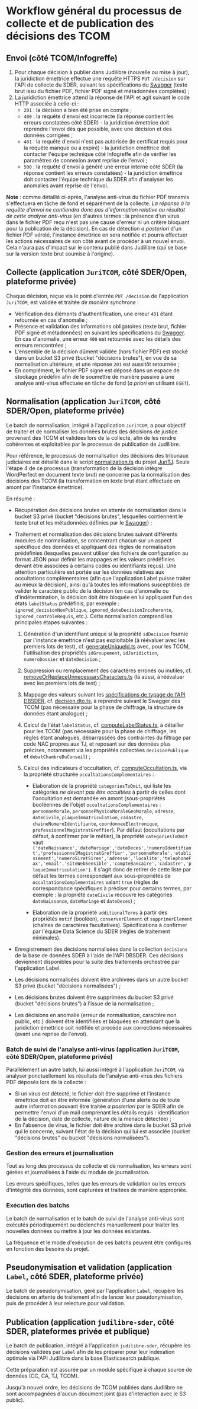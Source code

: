 # Workflow général du processus de collecte et de publication des décisions des TCOM

## Envoi (côté TCOM/Infogreffe)

1. Pour chaque décision à publier dans Judilibre (nouvelle ou mise à jour), la juridiction émettrice effectue une requête HTTPS `PUT /decision` sur l'API de collecte du SDER, suivant les spécifications du [Swagger](./swagger_tcom_collecte.json) (texte brut issu du fichier PDF, fichier PDF signé et métadonnées complètes) ;
2. La juridiction émettrice attend la réponse de l'API et agit suivant le code HTTP associée à celle-ci :
   - `201` : la décision a bien été prise en compte ;
   - `400` : la requête d'envoi est incorrecte (la réponse contient les erreurs constatées côté SDER) - la juridiction émettrice doit reprendre l'envoi dès que possible, avec une décision et des données corrigées ;
   - `401` : la requête d'envoi n'est pas autorisée (le certificat requis pour la requête manque ou a expiré) - la juridiction émettrice doit contacter l'équipe technique côté Infogreffe afin de vérifier les paramètres de connexion avant reprise de l'envoi ;
   - `500` : la requête d'envoi a généré une erreur interne côté SDER (la réponse contient les erreurs constatées) - la juridiction émettrice doit contacter l'équipe technique du SDER afin d'analyser les anomalies avant reprise de l'envoi.

**Note** : comme détaillé ci-après, l'analyse anti-virus du fichier PDF transmis s'effectuera en tâche de fond et séparément de la collecte. _La réponse à la requête d'envoi ne contiendra donc pas d'information relative au résultat de cette analyse anti-virus_ (en d'autres termes : la présence d'un virus dans le fichier PDF reçu n'est pas une cause d'erreur ni un critère bloquant pour la publication de la décision). En cas de détection _a posteriori_ d'un fichier PDF vérolé, l'instance émettrice en sera notifiée et pourra effectuer les actions nécessaires de son côté avant de procéder à un nouvel envoi. Cela n'aura pas d'impact sur le contenu publié dans Judilibre (qui se base sur la version texte brut soumise à l'origine).

## Collecte (application `JuriTCOM`, côté SDER/Open, plateforme privée)

Chaque décision, reçue via le point d'entrée `PUT /decision` de l'application `JuriTCOM`, est validée et traitée _de manière synchrone_ :

- Vérification des éléments d'authentification, une erreur `401` étant retournée en cas d'anomalie ;
- Présence et validation des informations obligatoires (texte brut, fichier PDF signé et métadonnées) en suivant les spécifications du [Swagger](./swagger_tcom_collecte.json). En cas d'anomalie, une erreur `400` est retournée avec les détails des erreurs rencontrées ;
- L'ensemble de la décision dûment validée (hors fichier PDF) est stocké dans un bucket S3 privé (bucket "décisions brutes"), en vue de sa normalisation ultérieure, et une réponse `201` est aussitôt retournée ;
- En complément, le fichier PDF signé est déposé dans un espace de stockage prédéfini afin de le soumettre de manière passive à une analyse anti-virus effectuée en tâche de fond (_a priori_ en utilisant `ESET`).

## Normalisation (application `JuriTCOM`, côté SDER/Open, plateforme privée)

Le batch de normalisation, intégré à l'application `JuriTCOM`, a pour objectif de traiter et de normaliser les données brutes des décisions de justice provenant des TCOM et validées lors de la collecte, afin de les rendre cohérentes et exploitables par le processus de publication de Judilibre.

Pour référence, le processus de normalisation des décisions des tribunaux judiciaires est détaillé dans le script [normalization.ts](https://github.com/Cour-de-cassation/juritj/blob/dev/src/batch/normalization/normalization.ts) du projet [JuriTJ](https://github.com/Cour-de-cassation/juritj). Seule l'étape 4 de ce processus (transformation de la décision intègre WordPerfect en document texte brut) ne concerne pas la normalisation des décisions des TCOM (la transformation en texte brut étant effectuée en amont par l'instance émettrice).

En résumé :

- Récupération des décisions brutes en attente de normalisation dans le bucket S3 privé (bucket "décisions brutes", lesquelles contiennent le texte brut et les métadonnées définies par le [Swagger](./swagger_tcom_collecte.json)) ;
- Traitement et normalisation des décisions brutes suivant différents modules de normalisation, se concentrant chacun sur un aspect spécifique des données et appliquant des règles de normalisation prédéfinies (lesquelles peuvent utiliser des fichiers de configuration au format JSON pour définir les mappages et les valeurs prédéfinies devant être associées à certains codes ou identifiants reçus). Une attention particulière est portée sur les données relatives aux occultations complémentaires (afin que l'application Label puisse traiter au mieux la décision), ainsi qu'à toutes les informations susceptibles de valider le caractère public de la décision (en cas d'anomalie ou d'indétermination, la décision doit être bloquée en lui appliquant l'un des états `labelStatus` prédéfinis, par exemple : `ignored_decisionNonPublique`, `ignored_dateDecisionIncoherente`, `ignored_controleRequis`, etc.). Cette normalisation comprend les principales étapes suivantes :

  1.  Génération d'un identifiant unique si la propriété `idDecision` fournie par l'instance émettrice n'est pas exploitable (à réévaluer avec les premiers lots de test), cf. [generateUniqueId.ts](https://github.com/Cour-de-cassation/juritj/blob/dev/src/batch/normalization/services/generateUniqueId.ts) avec, pour les TCOM, l'utilisation des propriétés `idGroupement`, `idJuridiction`, `numeroDossier` et `dateDecision` ;
  1.  Suppression ou remplacement des caractères erronés ou inutiles, cf. [removeOrReplaceUnnecessaryCharacters.ts](https://github.com/Cour-de-cassation/juritj/blob/dev/src/batch/normalization/services/removeOrReplaceUnnecessaryCharacters.ts) (là aussi, à réévaluer avec les premiers lots de test) ;
  1.  Mappage des valeurs suivant les [spécifications de typage de l'API DBSDER](https://github.com/Cour-de-cassation/dbsder-api-types), cf. [decision.dto.ts](https://github.com/Cour-de-cassation/juritj/blob/dev/src/batch/normalization/infrastructure/decision.dto.ts), à reprendre suivant le Swagger des TCOM (pas nécessaire pour la phase de chiffrage, la structure de données étant analogue) ;
  1.  Calcul de l'état `labelStatus`, cf. [computeLabelStatus.ts](https://github.com/Cour-de-cassation/juritj/blob/dev/src/batch/normalization/services/computeLabelStatus.ts), à détailler pour les TCOM (pas nécessaire pour la phase de chiffrage, les règles étant analogues, débarrassées des contraintes du filtrage par code NAC propres aux TJ, et reposant sur des données plus précises, notamment via les propriétés collectées `decisionPublique` et `debatChambreDuConseil`) ;
  1.  Calcul des indicateurs d'occultation, cf. [computeOccultation.ts](https://github.com/Cour-de-cassation/juritj/blob/dev/src/batch/normalization/services/computeOccultation.ts), via la propriété structurée `occultationsComplementaires` :

      - Elaboration de la propriété `categoriesToOmit`, qui liste les catégories _ne devant pas être occultées_ à partir de celles dont l'occultation est demandée en amont (sous-propriétés booléennes de l'objet `occultationsComplementaires` : `personneMorale`, `personnePhysicoMoraleGeoMorale`, `adresse`, `dateCivile`, `plaqueImmatriculation`, `cadastre`, `chaineNumeroIdentifiante`, `coordonneeElectronique`, `professionnelMagistratGreffier`). Par défaut (occultations par défaut, à confirmer par le métier), la propriété `categoriesToOmit` vaut `['dateNaissance','dateMariage','dateDeces','numeroIdentifiant','professionnelMagistratGreffier','personneMorale','etablissement','numeroSiretSiren','adresse','localite','telephoneFax','email','siteWebSensible','compteBancaire','cadastre','plaqueImmatriculation']`. Il s'agit donc de retirer de cette liste par défaut les termes correspondant aux sous-propriétés de `occultationsComplementaires` valant `true` (règles de correspondance spécifiques à préciser pour certains termes, par exemple : la propriété `dateCivile` recouvre les catégories `dateNaissance`, `dateMariage` et `dateDeces`) ;

      - Elaboration de la propriété `additionalTerms` à partir des propriétés `motif` (booléen), `conserverElement` et `supprimerElement` (chaînes de caractères facultatives). Spécifications à confirmer par l'équipe Data Science du SDER (règles de traitement minimales).

- Enregistrement des décisions normalisées dans la collection `decisions` de la base de données SDER à l'aide de l'API DBSDER. Ces décisions deviennent disponibles pour la suite des traitements orchestrée par l'application Label.
- Les décisions normalisées doivent être archivées dans un autre bucket S3 privé (bucket "décisions normalisées") ;
- Les décisions brutes doivent être supprimées du bucket S3 privé (bucket "décisions brutes") à l'issue de la normalisation ;
- Les décisions en anomalie (erreur de normalisation, caractère non public, etc.) doivent être identifiées et bloquées en attendant que la juridiction émettrice soit notifiée et procède aux corrections nécessaires (avant une reprise de l'envoi).

### Batch de suivi de l'analyse anti-virus (application `JuriTCOM`, côté SDER/Open, plateforme privée)

Parallèlement un autre batch, lui aussi intégré à l'application `JuriTCOM`, va analyser ponctuellement les résultats de l'analyse anti-virus des fichiers PDF déposés lors de la collecte :

- Si un virus est détecté, le fichier doit être supprimé et l'instance émettrice doit en être informée (génération d'une alerte ou de toute autre information pouvant être traitée _a posteriori_ par le SDER afin de permettre l'envoi d'un mail comprenant les détails requis : identification de la décision, date de collecte, nature de la menace détectée) ;
- En l'absence de virus, le fichier doit être archivé dans le bucket S3 privé qui le concerne, suivant l'état de la décision qui lui est associée (bucket "décisions brutes" ou bucket "décisions normalisées").

### Gestion des erreurs et journalisation

Tout au long des processus de collecte et de normalisation, les erreurs sont gérées et journalisées à l'aide du module de journalisation.

Les erreurs spécifiques, telles que les erreurs de validation ou les erreurs d'intégrité des données, sont capturées et traitées de manière appropriée.

### Exécution des batchs

Le batch de normalisation et le batch de suivi de l'analyse anti-virus sont exécutés périodiquement ou déclenchés manuellement pour traiter les nouvelles données ou mettre à jour les données existantes.

La fréquence et le mode d'exécution de ces batchs peuvent être configurés en fonction des besoins du projet.

## Pseudonymisation et validation (application `Label`, côté SDER, plateforme privée)

Le batch de pseudonymisation, géré par l'application `Label`, récupère les décisions en attente de traitement afin de lancer leur pseudonymisation, puis de procéder à leur relecture pour validation.

## Publication (application `judilibre-sder`, côté SDER, plateformes privée et publique)

Le batch de publication, intégré à l'application `judilibre-sder`, récupère les décisions validées par `Label` afin de les préparer pour leur indexation optimale via l'API Judilibre dans la base Elasticsearch publique.

Cette préparation est assurée par un module spécifique à chaque source de données (CC, CA, TJ, TCOM).

Jusqu'à nouvel ordre, les décisions de TCOM publiées dans Judilibre ne sont accompagnées d'aucun document joint (pas d'interaction avec le S3 public).
